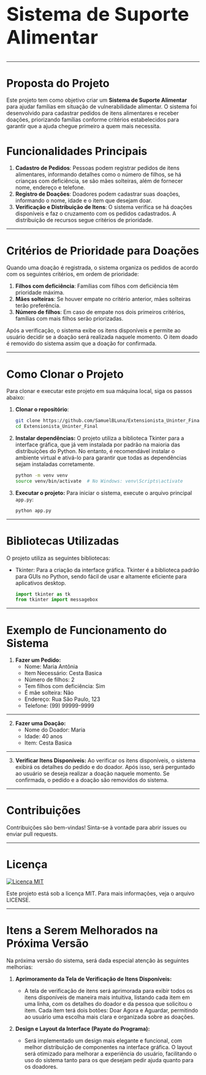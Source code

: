 <h1 style="font-size: 50px;">Sistema de Suporte Alimentar</h1>

---

# Proposta do Projeto

Este projeto tem como objetivo criar um **Sistema de Suporte Alimentar** para ajudar famílias em situação de vulnerabilidade alimentar. O sistema foi desenvolvido para cadastrar pedidos de itens alimentares e receber doações, priorizando famílias conforme critérios estabelecidos para garantir que a ajuda chegue primeiro a quem mais necessita.

# Funcionalidades Principais

1. **Cadastro de Pedidos**: Pessoas podem registrar pedidos de itens alimentares, informando detalhes como o número de filhos, se há crianças com deficiência, se são mães solteiras, além de fornecer nome, endereço e telefone.
2. **Registro de Doações**: Doadores podem cadastrar suas doações, informando o nome, idade e o item que desejam doar.
3. **Verificação e Distribuição de Itens**: O sistema verifica se há doações disponíveis e faz o cruzamento com os pedidos cadastrados. A distribuição de recursos segue critérios de prioridade.

---

# Critérios de Prioridade para Doações

Quando uma doação é registrada, o sistema organiza os pedidos de acordo com os seguintes critérios, em ordem de prioridade:

1. **Filhos com deficiência**: Famílias com filhos com deficiência têm prioridade máxima.
2. **Mães solteiras**: Se houver empate no critério anterior, mães solteiras terão preferência.
3. **Número de filhos**: Em caso de empate nos dois primeiros critérios, famílias com mais filhos serão priorizadas.

Após a verificação, o sistema exibe os itens disponíveis e permite ao usuário decidir se a doação será realizada naquele momento. O item doado é removido do sistema assim que a doação for confirmada.

---

# Como Clonar o Projeto

Para clonar e executar este projeto em sua máquina local, siga os passos abaixo:

1. **Clonar o repositório**:
   ```bash
   git clone https://github.com/SamuelBLuna/Extensionista_Uninter_Final.git
   cd Extensionista_Uninter_Final
2. **Instalar dependências:** O projeto utiliza a biblioteca Tkinter para a interface gráfica, que já vem instalada por padrão na maioria das distribuições do Python. No entanto, é recomendável instalar o ambiente virtual e ativá-lo para garantir que todas as dependências sejam instaladas corretamente.
    ```bash
    python -m venv venv
    source venv/bin/activate  # No Windows: venv\Scripts\activate
3. **Executar o projeto:** Para iniciar o sistema, execute o arquivo principal `app.py`:
    ```bash
    python app.py

---

# Bibliotecas Utilizadas

O projeto utiliza as seguintes bibliotecas:
* Tkinter: Para a criação da interface gráfica. Tkinter é a biblioteca padrão para GUIs no Python, sendo fácil de usar e altamente eficiente para aplicativos desktop.
    ```python
    import tkinter as tk
    from tkinter import messagebox

---

# Exemplo de Funcionamento do Sistema
1. **Fazer um Pedido:**
    * Nome: Maria Antônia
    * Item Necessário: Cesta Basica
    * Número de filhos: 2
    * Tem filhos com deficiência: Sim
    * É mãe solteira: Não
    * Endereço: Rua São Paulo, 123
    * Telefone: (99) 99999-9999

---

2. **Fazer uma Doação:**
    * Nome do Doador: Maria
    * Idade: 40 anos
    * Item: Cesta Basica

---

3. **Verificar Itens Disponíveis:**
Ao verificar os itens disponíveis, o sistema exibirá os detalhes do pedido e do doador. Após isso, será perguntado ao usuário se deseja realizar a doação naquele momento. Se confirmada, o pedido e a doação são removidos do sistema.

---

# Contribuições
Contribuições são bem-vindas! Sinta-se à vontade para abrir issues ou enviar pull requests.

---

# Licença

[![Licença MIT](https://img.shields.io/badge/License-MIT-yellow.svg)](LICENSE)

Este projeto está sob a licença MIT. Para mais informações, veja o arquivo <a src="https://pt.wikipedia.org/wiki/Licen%C3%A7a_MIT">LICENSE.</a>

---

# Itens a Serem Melhorados na Próxima Versão
Na próxima versão do sistema, será dada especial atenção às seguintes melhorias:

1. **Aprimoramento da Tela de Verificação de Itens Disponíveis:**
    * A tela de verificação de itens será aprimorada para exibir todos os itens disponíveis de maneira mais intuitiva, listando cada item em uma linha, com os detalhes do doador e da pessoa que solicitou o item. Cada item terá dois botões: Doar Agora e Aguardar, permitindo ao usuário uma escolha mais clara e organizada sobre as doações.

2. **Design e Layout da Interface (Payate do Programa):**
    * Será implementado um design mais elegante e funcional, com melhor distribuição de componentes na interface gráfica. O layout será otimizado para melhorar a experiência do usuário, facilitando o uso do sistema tanto para os que desejam pedir ajuda quanto para os doadores.
